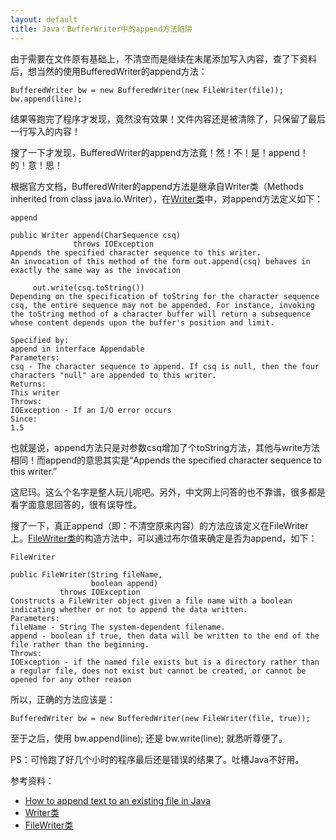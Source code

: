 ```yaml
---
layout: default
title: Java：BufferWriter中的append方法陷阱
---
```

由于需要在文件原有基础上，不清空而是继续在末尾添加写入内容，查了下资料后，想当然的使用BufferedWriter的append方法：

	BufferedWriter bw = new BufferedWriter(new FileWriter(file));
	bw.append(line);

结果等跑完了程序才发现，竟然没有效果！文件内容还是被清除了，只保留了最后一行写入的内容！

搜了一下才发现，BufferedWriter的append方法竟！然！不！是！append！的！意！思！

根据官方文档，BufferedWriter的append方法是继承自Writer类（Methods inherited from class java.io.Writer），在[Writer类](http://docs.oracle.com/javase/6/docs/api/java/io/Writer.html)中，对append方法定义如下：

	append

	public Writer append(CharSequence csq)
	              throws IOException
	Appends the specified character sequence to this writer.
	An invocation of this method of the form out.append(csq) behaves in exactly the same way as the invocation

	     out.write(csq.toString()) 
	Depending on the specification of toString for the character sequence csq, the entire sequence may not be appended. For instance, invoking the toString method of a character buffer will return a subsequence whose content depends upon the buffer's position and limit.

	Specified by:
	append in interface Appendable
	Parameters:
	csq - The character sequence to append. If csq is null, then the four characters "null" are appended to this writer.
	Returns:
	This writer
	Throws:
	IOException - If an I/O error occurs
	Since:
	1.5

也就是说，append方法只是对参数csq增加了个toString方法，其他与write方法相同！而append的意思其实是“Appends the specified character sequence to this writer.”

这尼玛。这么个名字是整人玩儿呢吧。另外，中文网上问答的也不靠谱，很多都是看字面意思回答的，很有误导性。


搜了一下，真正append（即：不清空原来内容）的方法应该定义在FileWriter上。[FileWriter类](http://docs.oracle.com/javase/6/docs/api/java/io/FileWriter.html)的构造方法中，可以通过布尔值来确定是否为append，如下：

	FileWriter

	public FileWriter(String fileName,
	                  boolean append)
	           throws IOException
	Constructs a FileWriter object given a file name with a boolean indicating whether or not to append the data written.
	Parameters:
	fileName - String The system-dependent filename.
	append - boolean if true, then data will be written to the end of the file rather than the beginning.
	Throws:
	IOException - if the named file exists but is a directory rather than a regular file, does not exist but cannot be created, or cannot be opened for any other reason

所以，正确的方法应该是：

	BufferedWriter bw = new BufferedWriter(new FileWriter(file, true));

至于之后，使用 bw.append(line); 还是 bw.write(line); 就悉听尊便了。


PS：可怜跑了好几个小时的程序最后还是错误的结果了。吐槽Java不好用。

参考资料：

* [How to append text to an existing file in Java](http://stackoverflow.com/questions/1625234/how-to-append-text-to-an-existing-file-in-java)
* [Writer类](http://docs.oracle.com/javase/6/docs/api/java/io/Writer.html)
* [FileWriter类](http://docs.oracle.com/javase/6/docs/api/java/io/FileWriter.html)